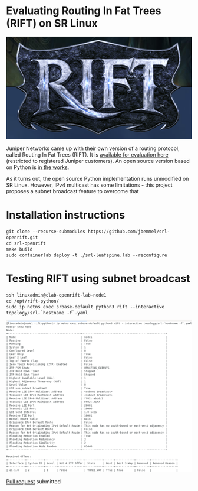 # Evaluating Routing In Fat Trees (RIFT) on SR Linux

![plot](./images/RIFT.PNG)

Juniper Networks came up with their own version of a routing protocol, called Routing In Fat Trees (RIFT). It is [available for evaluation here](https://support.juniper.net/support/downloads/?p=rifteval) (restricted to registered Juniper customers). An open source version based on Python is [in the works](https://github.com/brunorijsman/rift-python).

As it turns out, the open source Python implementation runs unmodified on SR Linux. However, IPv4 multicast has some limitations - this project proposes a subnet broadcast feature to overcome that

# Installation instructions
```
git clone --recurse-submodules https://github.com/jbemmel/srl-openrift.git
cd srl-openrift
make build
sudo containerlab deploy -t ./srl-leafspine.lab --reconfigure
```

# Testing RIFT using subnet broadcast
```
ssh linuxadmin@clab-openrift-lab-node1
cd /opt/rift-python/
sudo ip netns exec srbase-default python3 rift --interactive topology/srl-`hostname -f`.yaml
```
![plot](images/RIFT_with_broadcast.png)

[Pull request]( https://github.com/brunorijsman/rift-python/pull/110 ) submitted

